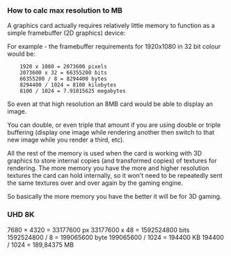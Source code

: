 ### How to calc max resolution to MB
A graphics card actually requires relatively little memory to function as a simple framebuffer (2D graphics) device:

For example - the framebuffer requirements for 1920x1080 in 32 bit colour would be:
```
    1920 x 1080 = 2073600 pixels
    2073600 x 32 = 66355200 bits
    66355200 / 8 = 8294400 bytes
    8294400 / 1024 = 8100 kilobytes
    8100 / 1024 = 7.91015625 megabytes
```
So even at that high resolution an 8MB card would be able to display an image.

You can double, or even triple that amount if you are using double or triple buffering (display one image while rendering another then switch to that new image while you render a third, etc).

All the rest of the memory is used when the card is working with 3D graphics to store internal copies (and transformed copies) of textures for rendering. The more memory you have the more and higher resolution textures the card can hold internally, so it won't need to be repeatedly sent the same textures over and over again by the gaming engine.

So basically the more memory you have the better it will be for 3D gaming.

### UHD 8K
7680 × 4320 = 33177600 px
33177600 x 48 = 1592524800 bits
1592524800 / 8 = 199065600 byte
199065600 / 1024 = 194400 KB
194400 / 1024 = 189,84375 MB
